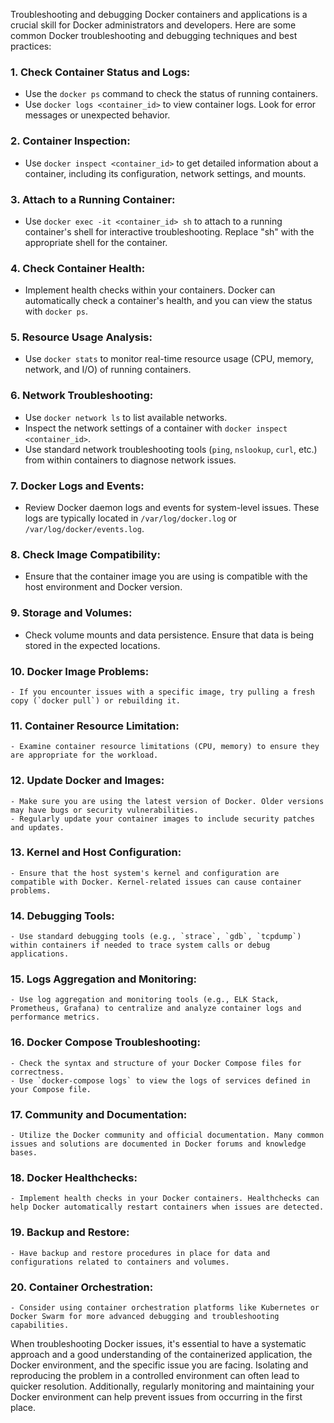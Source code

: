 Troubleshooting and debugging Docker containers and applications is a crucial skill for Docker administrators and developers. Here are some common Docker troubleshooting and debugging techniques and best practices:

### 1. **Check Container Status and Logs:**
   - Use the `docker ps` command to check the status of running containers.
   - Use `docker logs <container_id>` to view container logs. Look for error messages or unexpected behavior.

### 2. **Container Inspection:**
   - Use `docker inspect <container_id>` to get detailed information about a container, including its configuration, network settings, and mounts.

### 3. **Attach to a Running Container:**
   - Use `docker exec -it <container_id> sh` to attach to a running container's shell for interactive troubleshooting. Replace "sh" with the appropriate shell for the container.

### 4. **Check Container Health:**
   - Implement health checks within your containers. Docker can automatically check a container's health, and you can view the status with `docker ps`.

### 5. **Resource Usage Analysis:**
   - Use `docker stats` to monitor real-time resource usage (CPU, memory, network, and I/O) of running containers.

### 6. **Network Troubleshooting:**
   - Use `docker network ls` to list available networks.
   - Inspect the network settings of a container with `docker inspect <container_id>`.
   - Use standard network troubleshooting tools (`ping`, `nslookup`, `curl`, etc.) from within containers to diagnose network issues.

### 7. **Docker Logs and Events:**
   - Review Docker daemon logs and events for system-level issues. These logs are typically located in `/var/log/docker.log` or `/var/log/docker/events.log`.

### 8. **Check Image Compatibility:**
   - Ensure that the container image you are using is compatible with the host environment and Docker version.

### 9. **Storage and Volumes:**
   - Check volume mounts and data persistence. Ensure that data is being stored in the expected locations.

### 10. **Docker Image Problems:**
    - If you encounter issues with a specific image, try pulling a fresh copy (`docker pull`) or rebuilding it.

### 11. **Container Resource Limitation:**
    - Examine container resource limitations (CPU, memory) to ensure they are appropriate for the workload.

### 12. **Update Docker and Images:**
    - Make sure you are using the latest version of Docker. Older versions may have bugs or security vulnerabilities.
    - Regularly update your container images to include security patches and updates.

### 13. **Kernel and Host Configuration:**
    - Ensure that the host system's kernel and configuration are compatible with Docker. Kernel-related issues can cause container problems.

### 14. **Debugging Tools:**
    - Use standard debugging tools (e.g., `strace`, `gdb`, `tcpdump`) within containers if needed to trace system calls or debug applications.

### 15. **Logs Aggregation and Monitoring:**
    - Use log aggregation and monitoring tools (e.g., ELK Stack, Prometheus, Grafana) to centralize and analyze container logs and performance metrics.

### 16. **Docker Compose Troubleshooting:**
    - Check the syntax and structure of your Docker Compose files for correctness.
    - Use `docker-compose logs` to view the logs of services defined in your Compose file.

### 17. **Community and Documentation:**
    - Utilize the Docker community and official documentation. Many common issues and solutions are documented in Docker forums and knowledge bases.

### 18. **Docker Healthchecks:**
    - Implement health checks in your Docker containers. Healthchecks can help Docker automatically restart containers when issues are detected.

### 19. **Backup and Restore:**
    - Have backup and restore procedures in place for data and configurations related to containers and volumes.

### 20. **Container Orchestration:**
    - Consider using container orchestration platforms like Kubernetes or Docker Swarm for more advanced debugging and troubleshooting capabilities.

When troubleshooting Docker issues, it's essential to have a systematic approach and a good understanding of the containerized application, the Docker environment, and the specific issue you are facing. Isolating and reproducing the problem in a controlled environment can often lead to quicker resolution. Additionally, regularly monitoring and maintaining your Docker environment can help prevent issues from occurring in the first place.
